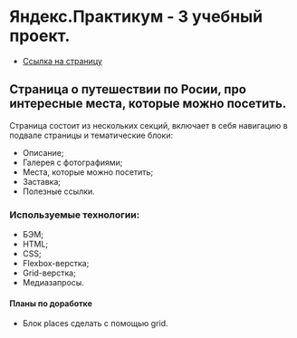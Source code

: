 # Яндекс.Практикум - 3 учебный проект.
* [Ссылка на страницу](https://aleksandrasemikozova.github.io/russian-travel/ "Путешествия по России")

## Страница о путешествии по Росии, про интересные места, которые можно посетить.
Страница состоит из нескольких секций, включает в себя навигацию в подвале страницы и тематические блоки:
* Описание;
* Галерея с фотографиями;
* Места, которые можно посетить;
* Заставка;
* Полезные ссылки.

### Используемые технологии:
 * БЭМ;
 * HTML;
 * CSS;
 * Flexbox-верстка;
 * Grid-верстка;
 * Медиазапросы.

 #### Планы по доработке
 * Блок places сделать с помощью grid.


